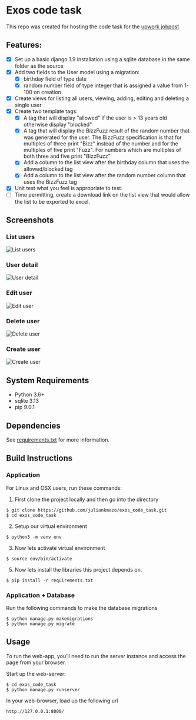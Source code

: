 # Exos code task
This repo was created for hosting the code task for the [upwork jobpost](https://www.upwork.com/jobs/~01cf49bc32e44284be)

## Features:
- [x] Set up a basic django 1.9 installation using a sqlite database in the same folder as the
source
- [x] Add two fields to the User model using a migration:
  - [x] birthday field of type date
  - [x] random number field of type integer that is assigned a value from 1-100 on
creation
- [x] Create views for listing all users, viewing, adding, editing and deleting a single user
- [x] Create two template tags:
  - [x] A tag that will display "allowed" if the user is > 13 years old otherwise display
"blocked"
  - [x] A tag that will display the BizzFuzz result of the random number that was
generated for the user. The BizzFuzz specification is that for multiples of three
print "Bizz" instead of the number and for the multiples of five print "Fuzz". For
numbers which are multiples of both three and five print "BizzFuzz"
  - [x] Add a column to the list view after the birthday column that uses the
allowed/blocked tag
  - [x] Add a column to the list view after the random number column that uses the
BizzFuzz tag
- [x] Unit test what you feel is appropriate to test.
- [ ] Time permitting, create a download link on the list view that would allow the list to be exported
to excel.

## Screenshots

### List users
![List users](http://i.imgur.com/2XEDZ9X.png)

### User detail
![User detail](http://i.imgur.com/LKtjzQm.png)

### Edit user
![Edit user](http://i.imgur.com/Ymi4pbq.png)

### Delete user
![Delete user](http://i.imgur.com/FLFBkvP.png)

### Create user
![Create user](http://i.imgur.com/CE4vR9M.png)

## System Requirements
* Python 3.6+
* sqlite 3.13
* pip 9.0.1

## Dependencies
See [requirements.txt](https://github.com/juliankmazo/exos_code_task/blob/master/requirements.txt) for more information.

## Build Instructions
### Application
For Linux and OSX users, run these commands:

1. First clone the project locally and then go into the directory
  ```shell
  $ git clone https://github.com/juliankmazo/exos_code_task.git
  $ cd exos_code_task
  ```

2. Setup our virtual environment
  ```shell
  $ python3 -m venv env
  ```

3. Now lets activate virtual environment
  ```shell
  $ source env/bin/activate
  ```

5. Now lets install the libraries this project depends on.
  ```shell
  $ pip install -r requirements.txt
  ```

### Application + Database
Run the following commands to make the database migrations
  ```shell
  $ python manage.py makemigrations
  $ python manage.py migrate
  ```

## Usage
To run the web-app, you’ll need to run the server instance and access the page from your browser.

Start up the web-server:
  ```shell
  $ cd exos_code_task
  $ python manage.py runserver
  ```

In your web-browser, load up the following url
  ```
  http://127.0.0.1:8000/
  ```
